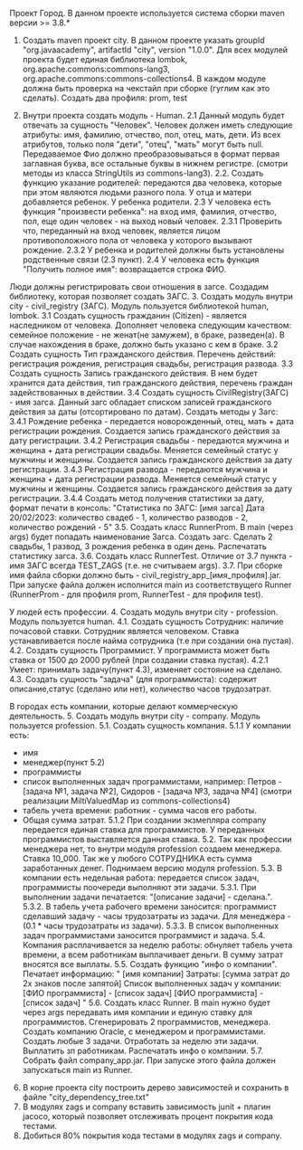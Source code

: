 Проект Город.
В данном проекте используется система сборки maven версии >= 3.8.*

1. Создать maven проект city. В данном проекте указать groupId "org.javaacademy", artifactId "city", version "1.0.0".
   Для всех модулей проекта будет единая библиотека lombok, org.apache.commons:commons-lang3, org.apache.commons:commons-collections4.
   В каждом модуле должна быть проверка на чекстайл при сборке (гуглим как это сделать).
   Создать два профиля: prom, test

2. Внутри проекта создать модуль - Human.
   2.1 Данный модуль будет отвечать за сущность "Человек".
   Человек должен иметь следующие атрибуты: имя, фамилию, отчество, пол, отец, мать, дети. Из всех атрибутов, только поля "дети", "отец", "мать" могут быть null. Передаваемое Фио должно преобразовываться в формат первая заглавная буква, все остальные буквы в нижнем регистре. (смотри методы из класса StringUtils из commons-lang3).
   2.2. Создать функцию указание родителей: передаются два человека, которые при этом являются людьми разного пола. У отца и матери добавляется ребенок. У ребенка родители.
   2.3 У человека есть функция "произвести ребенка": на вход имя, фамилия, отчество, пол, еще один человек - на выход новый человек.
   2.3.1 Проверить что, переданный на вход человек, является лицом противоположного пола от человека у которого вызывают рождение.
   2.3.2 У ребенка и родителей должны быть установлены родственные связи (2.3 пункт).
   2.4 У человека есть функция "Получить полное имя": возвращается строка ФИО.

Люди должны регистрировать свои отношения в загсе. Создадим библиотеку, которая позволяет создать ЗАГС.
3. Создать модуль внутри city - civil_registry (ЗАГС). Модуль пользуется библиотекой human, lombok.
   3.1 Создать сущность гражданин (Citizen) - является наследником от человека. Дополняет человека следующим качеством: семейное положение - не женат(не замужем), в браке, разведен(а). В случае нахождения в браке, должно быть указано с кем в браке.
   3.2 Создать сущность Тип гражданского действия. Перечень действий: регистрация рождения, регистрация свадьбы, регистрация развода.
   3.3 Создать сущность Запись гражданского действия. В нем будет хранится дата действия, тип гражданского действия, перечень граждан задействованных в действии.
   3.4 Создать сущность CivilRegistry(ЗАГС) - имя загса. Данный загс обладает списком записей гражданского действия за даты (отсортировано по датам).
   Создать методы у Загс:
   3.4.1 Рождение ребенка - передается новорожденный, отец, мать + дата регистрации рождения. Создается запись гражданского действия за дату регистрации.
   3.4.2 Регистрация свадьбы - передаются мужчина и женщина + дата регистрации свадьбы. Меняется семейный статус у мужчины и женщины. Создается запись гражданского действия за дату регистрации.
   3.4.3 Регистрация развода - передаются мужчина и женщина + дата регистрации развода. Меняется семейный статус у мужчины и женщины. Создается запись гражданского действия за дату регистрации.
   3.4.4 Создать метод получения статистики за дату, формат печати в консоль:
   "Статистика по ЗАГС: [имя загса]
   Дата 20/02/2023: количество свадеб - 1, количество разводов - 2, количество рождений - 5"
   3.5. Создать класс RunnerProm. В main (через args) будет попадать наименование Загса. Создать загс.
   Сделать 2 свадьбы, 1 развод, 3 рождения ребенка в один день. Распечатать статистику загса.
   3.6. Создать класс RunnerTest. Отличие от 3.7 пункта - имя ЗАГС всегда TEST_ZAGS (т.е. не считываем args).
   3.7. При сборке имя файла сборки должно быть - civil_registry_app_[имя_профиля].jar. При запуске файла должен исполнится main из соответствущего Runner (RunnerProm - для профиля prom, RunnerTest - для профиля test).

У людей есть профессии.
4. Создать модуль внутри city - profession. Модуль пользуется human.
   4.1. Создать сущность Сотрудник: наличие почасовой ставки. Сотрудник является человеком. Ставка устанавливается после найма сотрудника (т.е при создании она пустая).
   4.2. Создать сущность Программист. У программиста может быть ставка от 1500 до 2000 рублей (при создании ставка пустая).
   4.2.1 Умеет: принимать задачу(пункт 4.3), изменяет состояние на сделано.
   4.3. Создать сущность "задача" (для программиста): содержит описание,статус (сделано или нет), количество часов трудозатрат.

В городах есть компании, которые делают коммерческую деятельность.
5. Создать модуль внутри city - company. Модуль пользуется profession.
   5.1. Создать сущность компания.
   5.1.1 У компании есть:
- имя
- менеджер(пункт 5.2)
- программисты
- список выполненных задач программистами, например: Петров - [задача №1, задача №2], Сидоров - [задача №3, задача №4] (смотри реализации MiltiValuedMap из commons-collections4)
- табель учета времени: работник - сумма часов его работы.
- Общая сумма затрат.
  5.1.2 При создании экзмепляра company передается единая ставка для программистов. У переданных программистов выставляется данная ставка.
  5.2. Так как профессии менеджера нет, то внутри модуля profession создаем менеджера. Ставка 10_000.
  Так же у любого СОТРУДНИКА есть сумма заработанных денег. Поднимаем версию модуля profession.
  5.3. В компании есть недельная работа: передается список задач, программисты поочереди выполняют эти задачи.
  5.3.1. При выполнении задачи печатается: "[описание задачи] - сделана.".
  5.3.2. В табель учета рабочего времени заносится: программист сделавший задачу - часы трудозатраты из задачи. Для менеджера - (0.1 * часы трудозатраты из задачи).
  5.3.3. В список выполненных задач программистами заносится программист и задача.
  5.4. Компания расплачивается за неделю работы: обнуляет табель учета времени, а всем работникам выплачивает деньги. В сумму затрат вносятся все выплаты.
  5.5. Создать функцию "инфо о компании". Печатает информацию:
  "
  [имя компании]
  Затраты: [сумма затрат до 2х знаков после запятой]
  Список выполненных задач у компании:
  [ФИО программиста] - [список задач]
  [ФИО программиста] - [список задач]
  "
  5.6. Создать класс Runner. В main нужно будет через args передавать имя компании и единую ставку для программистов. Сгенерировать 2 программистов, менеджера. Создать компанию Oracle, с менеджером и программистами. Создать любые 3 задачи. Отработать за неделю эти задачи. Выплатить зп работникам. Распечатать инфо о компании.
  5.7. Собрать файл company_app.jar. При запуске этого файла должен запускаться main из Runner.

6. В корне проекта city построить дерево зависимостей и сохранить в файле "city_dependency_tree.txt"
7. В модулях zags и company вставить зависимость junit + плагин jacoco, который позволяет отслеживать процент покрытия кода тестами.
8. Добиться 80% покрытия кода тестами в модулях zags и company.